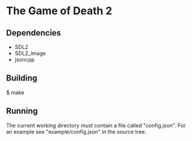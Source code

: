# The Game of Death 2

## Dependencies

* SDL2
* SDL2_image
* jsoncpp

## Building

$ make

## Running

The current working directory must contain a file called "config.json".
For an example see "example/config.json" in the source tree.
